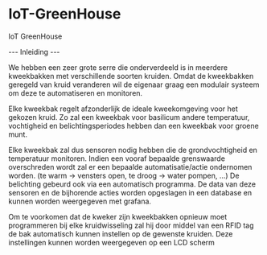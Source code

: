 # IoT-GreenHouse
IoT GreenHouse

--- Inleiding ---

We hebben een zeer grote serre die onderverdeeld is in meerdere kweekbakken met verschillende soorten kruiden. Omdat de kweekbakken geregeld van kruid veranderen wil de eigenaar graag een modulair systeem om deze te automatiseren en monitoren.

Elke kweekbak regelt afzonderlijk de ideale kweekomgeving voor het gekozen kruid. Zo zal een kweekbak voor basilicum andere temperatuur, vochtigheid en belichtingsperiodes hebben dan een kweekbak voor groene munt. 

Elke kweekbak zal dus sensoren nodig hebben die de grondvochtigheid en temperatuur monitoren. Indien een vooraf bepaalde grenswaarde overschreden wordt zal er een bepaalde automatisatie/actie ondernomen worden. (te warm -> vensters open, te droog -> water pompen, ...)  De belichting gebeurd ook via een automatisch programma. 
De data van deze sensoren en de bijhorende acties worden opgeslagen in een database en kunnen 
worden weergegeven met grafana. 

Om te voorkomen dat de kweker zijn kweekbakken opnieuw moet programmeren bij elke kruidwisseling zal hij door middel van een RFID tag de bak automatisch kunnen instellen op de gewenste kruiden. Deze instellingen kunnen worden weergegeven op een LCD scherm
